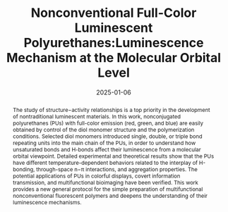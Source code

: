 ---
title: "Nonconventional Full-Color Luminescent Polyurethanes:Luminescence Mechanism at the Molecular Orbital Level"
authors:
- Jiang Nan
- Ya-Jie Meng
- Xin Pu
- Chang-Yi Zhu
- Shu-Han Tan
- Yan-Hong Xu
- You-Liang Zhu
- Jia-Wei Xu
- Martin R Bryce
date: "2025-01-06"
doi: "10.1021/acsmaterialslett.4c02100"
publication_types: ["期刊文章"]
publication: "ACS Materials Letters"
publication_short: "ACS Materials Lett."
abstract: "
<!--more-->
The study of structure−activity relationships is a top  priority in the development of nontraditional luminescent materials. In  this work, nonconjugated polyurethanes (PUs) with full-color emission  (red, green, and blue) are easily obtained by control of the diol  monomer structure and the polymerization conditions. Selected diol  monomers introduced single, double, or triple bond repeating units into  the main chain of the PUs, in order to understand how unsaturated bonds  and H-bonds affect their luminescence from a molecular orbital  viewpoint. Detailed experimental and theoretical results show that the  PUs have different temperature-dependent behaviors related to the  interplay of H-bonding, through-space n−π interactions, and aggregation  properties. The potential applications of PUs in colorful displays,  covert information transmission, and multifunctional bioimaging have  been verified. This work provides a new general protocol for the simple  preparation of multifunctional nonconventional fluorescent polymers and  deepens the understanding of their luminescence mechanisms."
url_pdf: "https://doi.org/10.1021/acsmaterialslett.4c02100"
---